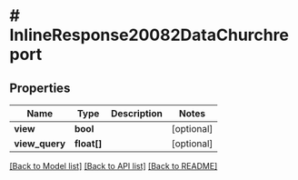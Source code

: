 # # InlineResponse20082DataChurchreport

## Properties

Name | Type | Description | Notes
------------ | ------------- | ------------- | -------------
**view** | **bool** |  | [optional]
**view_query** | **float[]** |  | [optional]

[[Back to Model list]](../../README.md#models) [[Back to API list]](../../README.md#endpoints) [[Back to README]](../../README.md)
